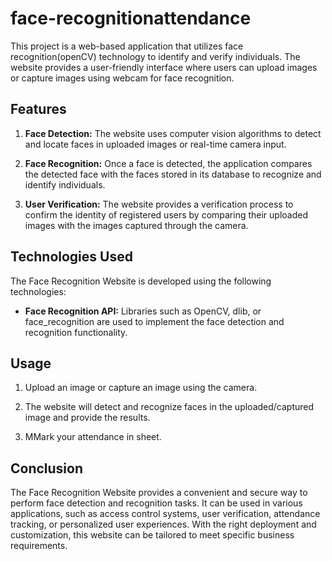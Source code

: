 # face-recognitionattendance

This project is a web-based application that utilizes face recognition(openCV) technology to identify and verify individuals. The website provides a user-friendly interface where users can upload images or capture images using webcam for face recognition.

## Features

1. **Face Detection:** The website uses computer vision algorithms to detect and locate faces in uploaded images or real-time camera input.

2. **Face Recognition:** Once a face is detected, the application compares the detected face with the faces stored in its database to recognize and identify individuals.

3. **User Verification:** The website provides a verification process to confirm the identity of registered users by comparing their uploaded images with the images captured through the camera.


## Technologies Used

The Face Recognition Website is developed using the following technologies:

- **Face Recognition API:** Libraries such as OpenCV, dlib, or face_recognition are used to implement the face detection and recognition functionality.

## Usage

1. Upload an image or capture an image using the camera.

2. The website will detect and recognize faces in the uploaded/captured image and provide the results.

3. MMark your attendance in sheet.

## Conclusion

The Face Recognition Website provides a convenient and secure way to perform face detection and recognition tasks. It can be used in various applications, such as access control systems, user verification, attendance tracking, or personalized user experiences. With the right deployment and customization, this website can be tailored to meet specific business requirements.
